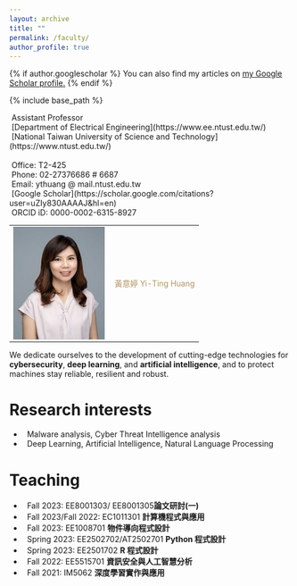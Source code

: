 ```yaml
---
layout: archive
title: ""
permalink: /faculty/
author_profile: true
---
```


{% if author.googlescholar %}
  You can also find my articles on <u><a href="{{author.googlescholar}}">my Google Scholar profile</a>.</u>
{% endif %}

{% include base_path %}


<table style="border:0px">
  <tr>
    <td rowspan="3"><img src="/images/Yi-ting3.jpg" align="left" height="50%"/></td>
    <td><font color="#b29362"> &nbsp;黃意婷 Yi-Ting Huang</font><br></td>
  </tr>
  <tr>
    &nbsp;Assistant Professor<br>
    &nbsp;[Department of Electrical Engineering](https://www.ee.ntust.edu.tw/)<br>
    &nbsp;[National Taiwan University of Science and Technology](https://www.ntust.edu.tw/)<br><br>
  </tr>
  <tr>
    &nbsp;Office: T2-425<br>
    &nbsp;Phone: 02-27376686 # 6687<br>   
    &nbsp;Email: ythuang @ mail.ntust.edu.tw<br>
    &nbsp;[Google Scholar](https://scholar.google.com/citations?user=uZIy830AAAAJ&hl=en)<br>
    &nbsp;ORCID iD: 0000-0002-6315-8927<br>
  </tr>
</table>

   

  We dedicate ourselves to the development of cutting-edge technologies for **cybersecurity**, **deep learning**, and **artificial intelligence**, and to protect machines stay reliable, resilient and robust.<br>

<!-- Research interests -->  
# Research interests

  * &nbsp;&nbsp;Malware analysis, Cyber Threat Intelligence analysis
  * &nbsp;&nbsp;Deep Learning, Artificial Intelligence, Natural Language Processing

<!-- Teaching -->

# Teaching

  * &nbsp;&nbsp;Fall 2023: EE8001303/ EE8001305**論文研討(一)**
  * &nbsp;&nbsp;Fall 2023/Fall 2022: EC1011301 **計算機程式與應用**
  * &nbsp;&nbsp;Fall 2023: EE1008701 **物件導向程式設計**
  * &nbsp;&nbsp;Spring 2023: EE2502702/AT2502701 **Python 程式設計**
  * &nbsp;&nbsp;Spring 2023: EE2501702 **R 程式設計**
  * &nbsp;&nbsp;Fall 2022: EE5515701 **資訊安全與人工智慧分析**
  * &nbsp;&nbsp;Fall 2021: IM5062 **深度學習實作與應用**

